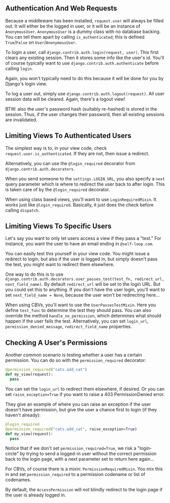 ## Authentication And Web Requests

Because a middleware has been installed, `request.user` will always be
filled out. It will either be the logged in user, or it will be an
instance of `AnonymousUser`. `AnonymousUser` is a dummy class with no
database backing. You can tell them apart by calling `is_authenticated`;
this is defined `True`/`False` on `User`/`AnonymousUser`.

To login a user, call `django.contrib.auth.login(request, user)`. This
first clears any existing session. Then it stores some info like the
user's id. You'll of course typically want to use
`django.contrib.auth.authenticate` before calling `login`.

Again, you won't typically need to do this because it will be done for
you by Django's login view.

To log a user out, simply use `django.contrib.auth.logout(request)`. All
user session data will be cleared. Again, there's a logout view!

BTW: also the user's password hash (suitably re-hashed) is stored in the
session. Thus, if the user changes their password, then all existing
sessions are invalidated.

## Limiting Views To Authenticated Users

The simplest way is to, in your view code, check
`request.user.is_authenticated`. If they are not, then issue a redirect.

Alternatively, you can use the `@login_required` decorator from
`django.contrib.auth.decorators`.

When you send someone to the `settings.LOGIN_URL`, you also specify a
`next` query parameter which is where to redirect the user back to after
login. This is taken care of by the `@login_required` decorator.

When using class based views, you'll want to use `LoginRequiredMixin`.
It works just like `@login_required`. Basically, it just does the check
before calling `dispatch`.

## Limiting Views To Specific Users

Let's say you want to only let users access a view if they pass a
"test." For instance, you want the user to have an email ending in
`@self-loop.com`.

You can easily test this yourself in your view code. You might issue a
redirect to login, but also if the user *is* logged in, but simply
doesn't pass the test, you might want to redirect them elsewhere.

One way to do this is to use
`django.contrib.auth.decorators.user_passes_test(test_fn, redirect_url,
next_field_name)`. By default `redirect_url` will be set to the login
URL. But you could set this to anything. If you don't have the user
login, you'll want to set `next_field_name = None`, because the user
won't be redirecting here...

When using CBVs, you'll want to use the `UserPassesTestMixin`. Here you
define `test_func` to  determine the test they should pass. You can also
override the method `handle_no_permission`, which determines what should
happen if the user fails the test. Alternatively, you can set
`login_url`, `permission_denied_message`, `redirect_field_name`
properties.

## Checking A User's Permissions

Another common scenario is testing whether a user has a certain
permission. You can do so with the `permission_required` decorator:

```python
@permission_required("cats.add_cat")
def my_view(request):
  pass
```

You can set the `login_url` to redirect them elsewhere, if desired. Or
you can set `raise_exception=True` if you want to raise a 403
PermissionDenied error.

They give an example of where you can raise an exception if the user
doesn't have permission, but give the user a chance first to login (if
they haven't already):

```python
@login_required
@permission_required("cats.add_cat", raise_exception=True)
def my_view(request):
  pass
```

Notice that if we don't set `permission_required=True`, we risk a
"login-circle" by trying to send a logged-in user without the correct
permission back to the login page, with a next parameter set to return
here again...

For CBVs, of course there is a mixin: `PermissionRequiredMixin`. You mix
this in and set `permission_required` to a permission codename or list
of codenames.

By default, the `AccessPermission` will *not* blindly redirect to the
login page if the user is already logged in.
